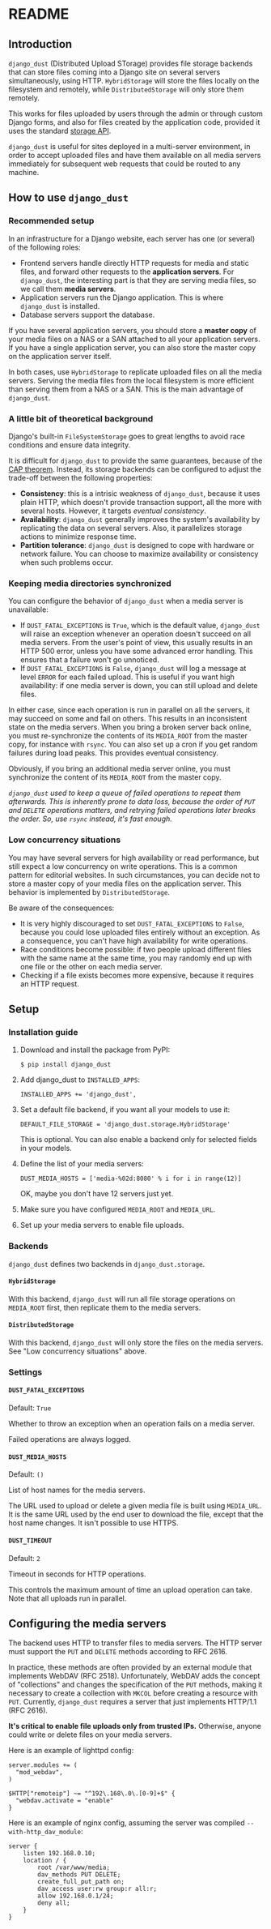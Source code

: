 # README

## Introduction

`django_dust` (Distributed Upload STorage) provides file storage backends that
can store files coming into a Django site on several servers simultaneously,
using HTTP. `HybridStorage` will store the files locally on the filesystem and
remotely, while `DistributedStorage` will only store them remotely.

This works for files uploaded by users through the admin or through custom
Django forms, and also for files created by the application code, provided it
uses the standard [storage API][1].

`django_dust` is useful for sites deployed in a multi-server environment, in
order to accept uploaded files and have them available on all media servers
immediately for subsequent web requests that could be routed to any machine.


## How to use `django_dust`

### Recommended setup

In an infrastructure for a Django website, each server has one (or several) of
the following roles:

- Frontend servers handle directly HTTP requests for media and static files,
  and forward other requests to the **application servers**. For
  `django_dust`, the interesting part is that they are serving media files,
  so we call them **media servers**.
- Application servers run the Django application. This is where `django_dust`
  is installed.
- Database servers support the database.

If you have several application servers, you should store a **master copy** of
your media files on a NAS or a SAN attached to all your application servers.
If you have a single application server, you can also store the master copy on
the application server itself.

In both cases, use `HybridStorage` to replicate uploaded files on all the
media servers. Serving the media files from the local filesystem is more
efficient than serving them from a NAS or a SAN. This is the main advantage of
`django_dust`.

### A little bit of theoretical background

Django's built-in `FileSystemStorage` goes to great lengths to avoid race
conditions and ensure data integrity.

It is difficult for `django_dust` to provide the same guarantees, because of
the [CAP theorem][2]. Instead, its storage backends can be configured to
adjust the trade-off between the following properties:

- **Consistency**: this is a intrisic weakness of `django_dust`, because it
  uses plain HTTP, which doesn't provide transaction support, all the more
  with several hosts. However, it targets _eventual consistency_.
- **Availability**: `django_dust` generally improves the system's availability
  by replicating the data on several servers. Also, it parallelizes storage
  actions to minimize response time.
- **Partition tolerance**: `django_dust` is designed to cope with hardware or
  network failure. You can choose to maximize availability or consistency when
  such problems occur.

### Keeping media directories synchronized

You can configure the behavior of `django_dust` when a media server is
unavailable:

- If `DUST_FATAL_EXCEPTIONS` is `True`, which is the default value,
  `django_dust` will raise an exception whenever an operation doesn't succeed
  on all media servers. From the user's point of view, this usually results in
  an HTTP 500 error, unless you have some advanced error handling. This
  ensures that a failure won't go unnoticed.
- If `DUST_FATAL_EXCEPTIONS` is `False`, `django_dust` will log a message at
  level `ERROR` for each failed upload. This is useful if you want high
  availability: if one media server is down, you can still upload and delete
  files.

In either case, since each operation is run in parallel on all the servers, it
may succeed on some and fail on others. This results in an inconsistent state
on the media servers. When you bring a broken server back online, you must
re-synchronize the contents of its `MEDIA_ROOT` from the master copy, for
instance with `rsync`. You can also set up a cron if you get random failures
during load peaks. This provides eventual consistency.

Obviously, if you bring an additional media server online, you must
synchronize the content of its `MEDIA_ROOT` from the master copy.

_`django_dust` used to keep a queue of failed operations to repeat them
afterwards. This is inherently prone to data loss, because the order of `PUT`
and `DELETE` operations matters, and retrying failed operations later breaks
the order. So, use `rsync` instead, it's fast enough._

### Low concurrency situations

You may have several servers for high availability or read performance, but
still expect a low concurrency on write operations. This is a common pattern
for editorial websites. In such circumstances, you can decide not to store a
master copy of your media files on the application server. This behavior is
implemented by `DistributedStorage`.

Be aware of the consequences:

- It is very highly discouraged to set `DUST_FATAL_EXCEPTIONS` to `False`,
  because you could lose uploaded files entirely without an exception. As a
  consequence, you can't have high availability for write operations.
- Race conditions become possible: if two people upload different files with
  the same name at the same time, you may randomly end up with one file or the
  other on each media server.
- Checking if a file exists becomes more expensive, because it requires an
  HTTP request.


## Setup

### Installation guide

1.  Download and install the package from PyPI:

        $ pip install django_dust

2.  Add django_dust to `INSTALLED_APPS`:

        INSTALLED_APPS += 'django_dust',

3.  Set a default file backend, if you want all your models to use it:

        DEFAULT_FILE_STORAGE = 'django_dust.storage.HybridStorage'

    This is optional. You can also enable a backend only for selected fields
    in your models.

4.  Define the list of your media servers:

        DUST_MEDIA_HOSTS = ['media-%02d:8080' % i for i in range(12)]

    OK, maybe you don't have 12 servers just yet.

5.  Make sure you have configured `MEDIA_ROOT` and `MEDIA_URL`.

6.  Set up your media servers to enable file uploads.

### Backends

`django_dust` defines two backends in `django_dust.storage`.

#### `HybridStorage`

With this backend, `django_dust` will run all file storage operations on
`MEDIA_ROOT` first, then replicate them to the media servers.

#### `DistributedStorage`

With this backend, `django_dust` will only store the files on the media
servers. See "Low concurrency situations" above.

### Settings

#### `DUST_FATAL_EXCEPTIONS`

Default: `True`

Whether to throw an exception when an operation fails on a media server.

Failed operations are always logged.

#### `DUST_MEDIA_HOSTS`

Default: `()`

List of host names for the media servers.

The URL used to upload or delete a given media file is built using
`MEDIA_URL`. It is the same URL used by the end user to download the file,
except that the host name changes. It isn't possible to use HTTPS.

#### `DUST_TIMEOUT`

Default: `2`

Timeout in seconds for HTTP operations.

This controls the maximum amount of time an upload operation can take. Note
that all uploads run in parallel.


## Configuring the media servers

The backend uses HTTP to transfer files to media servers. The HTTP server must
support the `PUT` and `DELETE` methods according to RFC 2616.

In practice, these methods are often provided by an external module that
implements WebDAV (RFC 2518). Unfortunately, WebDAV adds the concept of
"collections" and changes the specification of the `PUT` methods, making it
necessary to create a collection with `MKCOL` before creating a resource with
`PUT`. Currently, `django_dust` requires a server that just implements
HTTP/1.1 (RFC 2616).

**It's critical to enable file uploads only from trusted IPs.** Otherwise,
anyone could write or delete files on your media servers.

Here is an example of lighttpd config:

    server.modules += (
      "mod_webdav",
    )

    $HTTP["remoteip"] ~= "^192\.168\.0\.[0-9]+$" {
      "webdav.activate = "enable"
    }

Here is an example of nginx config, assuming the server was compiled
`--with-http_dav_module`:

    server {
        listen 192.168.0.10;
        location / {
            root /var/www/media;
            dav_methods PUT DELETE;
            create_full_put_path on;
            dav_access user:rw group:r all:r;
            allow 192.168.0.1/24;
            deny all;
        }
    }


[1]: http://docs.djangoproject.com/en/dev/ref/files/storage/
[2]: http://en.wikipedia.org/wiki/CAP_theorem
